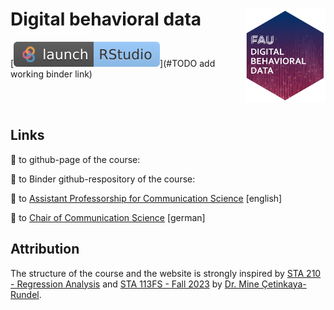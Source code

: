 # Digital behavioral data <a href="https://chrdrn.github.io/dbd_2024"><img src="img/dbd_hex.png" align="right" height="150"/></a>

<!-- badges: start -->

[![Binder RStudio](https://raw.githubusercontent.com/faucommsci/teaching_materials/main/images/badges/badge-binder_rstudio.svg)](#TODO add working binder link) 

<!-- badges: end -->

<br><br>

## Links

🔗 to github-page of the course: <TODO add github page link>

🔗 to Binder github-respository of the course: <TODO add binder link>

🔗 to [Assistant Professorship for Communication Science](https://www.communicationscience.rw.fau.de/) \[english\]

🔗 to [Chair of Communication Science](https://www.kowi.rw.fau.de/) \[german\]

## Attribution

The structure of the course and the website is strongly inspired by [STA 210 - Regression Analysis](https://github.com/sta210-s22/website) and [STA 113FS - Fall 2023](https://github.com/sta113-f23) by [Dr. Mine Çetinkaya-Rundel](http://mine-cr.com/).